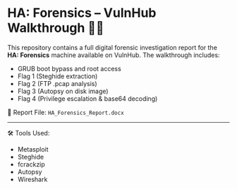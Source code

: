 # HA: Forensics – VulnHub Walkthrough 🕵️‍♀️

This repository contains a full digital forensic investigation report for the **HA: Forensics** machine available on VulnHub. The walkthrough includes:

- GRUB boot bypass and root access
- Flag 1 (Steghide extraction)
- Flag 2 (FTP .pcap analysis)
- Flag 3 (Autopsy on disk image)
- Flag 4 (Privilege escalation & base64 decoding)

📄 Report File: `HA_Forensics_Report.docx`

---

🛠️ Tools Used:
- Metasploit
- Steghide
- fcrackzip
- Autopsy
- Wireshark
